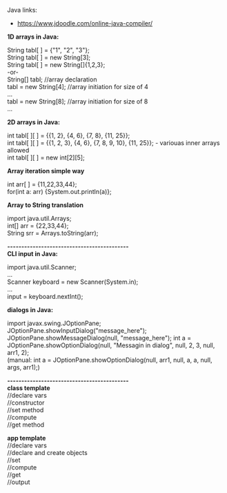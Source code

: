 Java links:
* https://www.jdoodle.com/online-java-compiler/
  
  
**1D arrays in Java:** 
  
  String tabl[ ] = {"1", "2", "3"};  
  String tabl[ ] = new String[3];  
  String tabl[ ] = new String[]{1,2,3};  
  -or-  
  String[] tabl;   //array declaration   
  tabl = new String[4];  //array initiation for size of 4  
  ...  
  tabl = new String[8];  //array initiation for size of 8  
  ...  

 **2D arrays in Java:**  
 
  int tabl[ ][ ] = {{1, 2}, {4, 6}, {7, 8}, {11, 25}};  
  int tabl[ ][ ] = {{1, 2, 3}, {4, 6}, {7, 8, 9, 10}, {11, 25}}; - variouas inner arrays allowed  
  int tabl[ ][ ] = new int[2][5];  
  
**Array iteration simple way**
  
  int arr[ ] = {11,22,33,44};  
  for(int a: arr) {System.out.println(a)};  
  
**Array to String translation**  
  
  import java.util.Arrays;  
  int[] arr = {22,33,44};  
  String srr = Arrays.toString(arr);  
  
 **-------------------------------------------**  
 **CLI input in Java:**
 
  import java.util.Scanner;  
  ...  
  Scanner keyboard = new Scanner(System.in);  
  ...  
  input = keyboard.nextInt(); 
  
  
 **dialogs in Java:**
 
  import javax.swing.JOptionPane;  
  JOptionPane.showInputDialog("message_here");
  JOptionPane.showMessageDialog(null, "message_here");
  int a = JOptionPane.showOptionDialog(null, "Messagin in dialog", null, 2, 3, null, arr1, 2);  
  (manual: int a = JOptionPane.showOptionDialog(null, arr1, null, a, a, null, args, arr1);)  
  
**-------------------------------------------**  
**class template**  
//declare vars  
//constructor  
//set method  
//compute  
//get method  
  
**app template**  
//declare vars  
//declare and create objects  
//set  
//compute  
//get  
//output  
  
